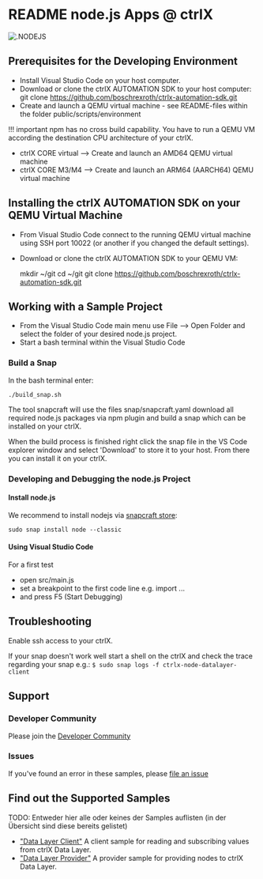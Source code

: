# README node.js Apps @ ctrlX

![.NODEJS](https://upload.wikimedia.org/wikipedia/commons/thumb/d/d9/Node.js_logo.svg/320px-Node.js_logo.svg.png)

## Prerequisites for the Developing Environment

* Install Visual Studio Code on your host computer.
* Download or clone the ctrlX AUTOMATION SDK to your host computer: git clone https://github.com/boschrexroth/ctrlx-automation-sdk.git
* Create and launch a QEMU virtual machine - see README-files within the folder public/scripts/environment

!!! important
    npm has no cross build capability. You have to run a QEMU VM according the destination CPU architecture of your ctrlX.

* ctrlX CORE virtual --> Create and launch an AMD64 QEMU virtual machine
* ctrlX CORE M3/M4 --> Create and launch an ARM64 (AARCH64) QEMU virtual machine

## Installing the ctrlX AUTOMATION SDK on your QEMU Virtual Machine

* From Visual Studio Code connect to the running QEMU virtual machine using SSH port 10022 (or another if you changed the default settings).
* Download or clone the ctrlX AUTOMATION SDK to your QEMU VM: 

    mkdir ~/git
    cd ~/git
    git clone https://github.com/boschrexroth/ctrlx-automation-sdk.git

## Working with a Sample Project

* From the Visual Studio Code main menu use File --> Open Folder and select the folder of your desired node.js project.
* Start a bash terminal within the Visual Studio Code

### Build a Snap

In the bash terminal enter:

    ./build_snap.sh

The tool snapcraft will use the files snap/snapcraft.yaml download all required node.js packages via npm plugin and build a snap which can be installed on your ctrlX.

When the build process is finished right click the snap file in the VS Code explorer window and select 'Download' to store it to your host. From there you can install it on your ctrlX.

### Developing and Debugging the node.js Project

#### Install node.js

We recommend to install nodejs via [snapcraft store](https://snapcraft.io/node):

    sudo snap install node --classic

#### Using Visual Studio Code 

For a first test 
* open src/main.js
* set a breakpoint to the first code line e.g. import ...
* and press F5 (Start Debugging)

## Troubleshooting

Enable ssh access to your ctrlX.

If your snap doesn't work well start a shell on the ctrlX and check the trace regarding your snap e.g.: `$ sudo snap logs -f ctrlx-node-datalayer-client`

## Support

### Developer Community

Please join the [Developer Community](https://developer.community.boschrexroth.com/) 

### Issues

If you've found an error in these samples, please [file an issue](https://github.com/boschrexroth)

## Find out the Supported Samples 

TODO: Entweder hier alle oder keines der Samples auflisten (in der Übersicht sind diese bereits gelistet)

* ["Data Layer Client"](./datalayer.client/README.md) A client sample for reading and subscribing values from ctrlX Data Layer.
* ["Data Layer Provider"](./datalayer.provider/README.md) A provider sample for providing nodes to ctrlX Data Layer.

